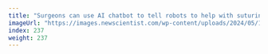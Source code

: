 ```yaml
---
title: "Surgeons can use AI chatbot to tell robots to help with suturing"
imageUrl: "https://images.newscientist.com/wp-content/uploads/2024/05/14170418/SEI_204050412.jpg?width=788"
index: 237
weight: 237
---
```

